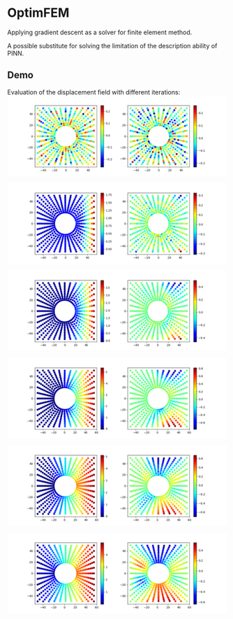 # OptimFEM
Applying gradient descent as a solver for finite element method.

A possible substitute for solving the limitation of the description ability of PINN.


## Demo

Evaluation of the displacement field with different iterations:
![Iteration #0](https://github.com/GW-Wang-thu/OptimFEM/blob/main/results/0.png)

![Iteration #20](https://github.com/GW-Wang-thu/OptimFEM/blob/main/results/20.png)

![Iteration #40](https://github.com/GW-Wang-thu/OptimFEM/blob/main/results/40.png)

![Iteration #60](https://github.com/GW-Wang-thu/OptimFEM/blob/main/results/60.png)

![Iteration #80](https://github.com/GW-Wang-thu/OptimFEM/blob/main/results/80.png)

![Iteration #100](https://github.com/GW-Wang-thu/OptimFEM/blob/main/results/100.png)

